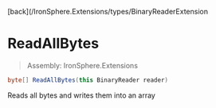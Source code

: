 ﻿

[back](/IronSphere.Extensions/types/BinaryReaderExtension

# ReadAllBytes

> Assembly: IronSphere.Extensions

```csharp
byte[] ReadAllBytes(this BinaryReader reader)
```

Reads all bytes and writes them into an array

 